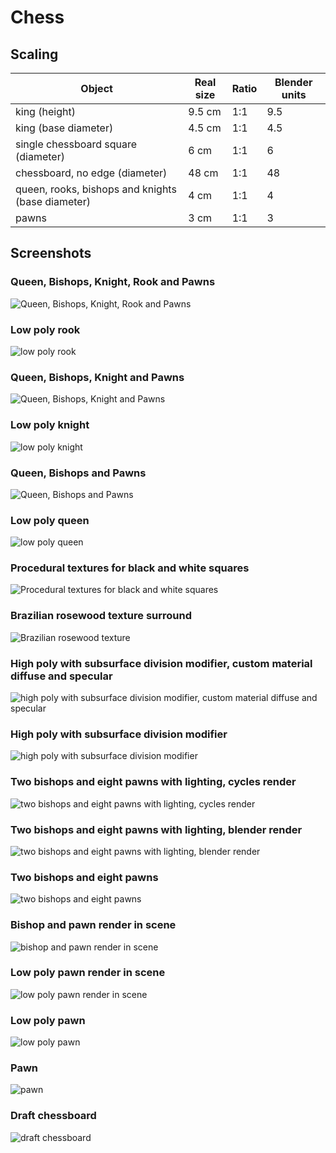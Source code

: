 # Chess

## Scaling

| Object | Real size | Ratio | Blender units |
| --- | --- | --- | --- |
| king (height) | 9.5 cm | 1:1 | 9.5 |
| king (base diameter) | 4.5 cm | 1:1 | 4.5 |
| single chessboard square (diameter) | 6 cm | 1:1 | 6 |
| chessboard, no edge (diameter) | 48 cm | 1:1 | 48 |
| queen, rooks, bishops and knights (base diameter) | 4 cm | 1:1 | 4 |
| pawns | 3 cm | 1:1 | 3 |

## Screenshots

### Queen, Bishops, Knight, Rook and Pawns

![Queen, Bishops, Knight, Rook and Pawns](./screenshots/chessboard-with-bishop-and-pawn-render-v11.png)

### Low poly rook

![low poly rook](./screenshots/low-poly-rook.png)

### Queen, Bishops, Knight and Pawns

![Queen, Bishops, Knight and Pawns](./screenshots/chessboard-with-bishop-and-pawn-render-v10.png)

### Low poly knight

![low poly knight](./screenshots/low-poly-knight.png)

### Queen, Bishops and Pawns

![Queen, Bishops and Pawns](./screenshots/chessboard-with-bishop-and-pawn-render-v9.png)

### Low poly queen

![low poly queen](./screenshots/low-poly-queen.png)

### Procedural textures for black and white squares

![Procedural textures for black and white squares](./screenshots/chessboard-with-bishop-and-pawn-render-v8.png)

### Brazilian rosewood texture surround

![Brazilian rosewood texture](./screenshots/chessboard-with-bishop-and-pawn-render-v7.png)

### High poly with subsurface division modifier, custom material diffuse and specular

![high poly with subsurface division modifier, custom material diffuse and specular](./screenshots/chessboard-with-bishop-and-pawn-render-v6.png)

### High poly with subsurface division modifier

![high poly with subsurface division modifier](./screenshots/chessboard-with-bishop-and-pawn-render-v5.png)

### Two bishops and eight pawns with lighting, cycles render

![two bishops and eight pawns with lighting, cycles render](./screenshots/chessboard-with-bishop-and-pawn-render-v4.png)

### Two bishops and eight pawns with lighting, blender render

![two bishops and eight pawns with lighting, blender render](./screenshots/chessboard-with-bishop-and-pawn-render-v3.png)

### Two bishops and eight pawns

![two bishops and eight pawns](./screenshots/two-bishops-and-eight-pawns.png)

### Bishop and pawn render in scene

![bishop and pawn render in scene](./screenshots/chessboard-with-bishop-and-pawn-render-v2.png)

### Low poly pawn render in scene

![low poly pawn render in scene](./screenshots/pawn-render.png)

### Low poly pawn

![low poly pawn](./screenshots/low-poly-pawn.png)

### Pawn

![pawn](./screenshots/pawn.png)

### Draft chessboard

![draft chessboard](./screenshots/chessboard.png)

